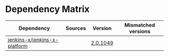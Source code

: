 # Dependency Matrix

Dependency | Sources | Version | Mismatched versions
---------- | ------- | ------- | -------------------
[jenkins-x/jenkins-x-platform](https://github.com/jenkins-x/jenkins-x-platform.git) |  | [2.0.1049](https://github.com/jenkins-x/jenkins-x-platform/releases/tag/v2.0.1049) | 
